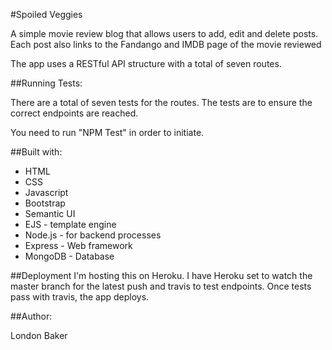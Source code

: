 #Spoiled Veggies

A simple movie review blog that allows users to add, edit and delete posts. Each
post also links to the Fandango and IMDB page of the movie reviewed

The app uses a RESTful API structure with a total of seven routes.  

##Running Tests:

There are a total of seven tests for the routes. The tests are to ensure the correct
endpoints are reached. 

You need to run "NPM Test" in order to initiate.

##Built with:

- HTML
- CSS
- Javascript
- Bootstrap
- Semantic UI
- EJS - template engine
- Node.js - for backend processes
- Express - Web framework
- MongoDB - Database

##Deployment
I'm hosting this on Heroku. I have Heroku set to watch the master branch for the latest
push and travis to test endpoints. Once tests pass with travis, the app deploys. 

##Author:

London Baker